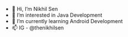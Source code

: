 - 👋 Hi, I’m Nikhil Sen
- 👀 I’m interested in Java Development
- 🌱 I’m currently learning Android Development
- 📫 IG - @thenikhilsen

<!---
nsrbalaji/nsrbalaji is a ✨ special ✨ repository because its `README.md` (this file) appears on your GitHub profile.
You can click the Preview link to take a look at your changes.
--->
